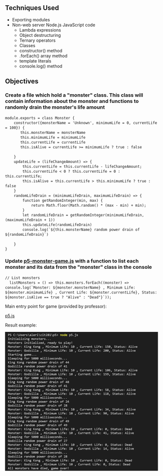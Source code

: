 ## Techniques Used 

- Exporting modules
- Non-web server Node.js JavaScript code
    - Lambda expressions
    - Object destructuring
    - Ternary operators
    - Classes
    - constructor() method
    - .forEach() array method
    - template literals
    - console.log() method

## Objectives


### Create a file which hold a "monster" class. This class will contain information about the monster and functions to randomly drain the monster's life amount
```
module.exports = class Monster {
    constructor({monsterName = 'Unknown', minimumLife = 0, currentLife = 100}) {
       this.monsterName = monsterName
       this.minimumLife = minimumLife
       this.currentLife = currentLife 
       this.isAlive = currentLife >= minimumLife ? true : false

    } 
    updateLife = (lifeChangeAmount) => {
        this.currentLife = this.currentLife - lifeChangeAmount;
        this.currentLife < 0 ? this.currentLife = 0 : this.currentLife;
        this.isAlive = this.currentLife > this.minimumLife ? true : false
    }
    randomLifeDrain = (minimumLifeDrain, maximumLifeDrain) => {
        function getRandomInteger(min, max) {
            return Math.floor(Math.random() * (max - min) + min);
        }
        let randomLifeDrain = getRandomInteger(minimumLifeDrain, (maximumLifeDrain + 1))
        this.updateLife(randomLifeDrain)
        console.log(`${this.monsterName} random power drain of ${randomLifeDrain}`)

    }
}
```
### Update [p5-monster-game.js](https://lizz02.github.io/cit281-p5/p5-monster-game.js) with a function to list each monster and its data from the "monster" class in the console  

```
// List monsters
  listMonsters = () => this.monsters.forEach((monster) => console.log(`Monster: ${monster.monsterName} , Minimum Life: ${monster.minimumLife} , Current Life: ${monster.currentLife}, Status: ${monster.isAlive == true ? "Alive" : "Dead"}`));
```


Main entry point for game (provided by professor):

[p5.js](https://lizz02.github.io/cit281-p5/p5.js)

Result example:

![monster game](monster-game.png)

